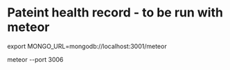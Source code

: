 # Pateint health record  - to be run with meteor


export MONGO_URL=mongodb://localhost:3001/meteor

meteor --port 3006
